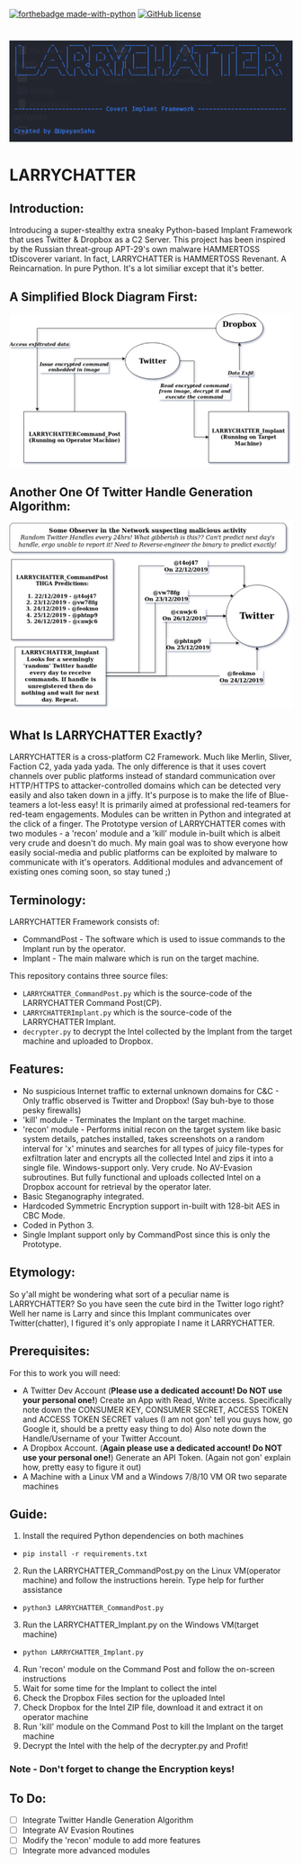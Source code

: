 [![forthebadge made-with-python](http://ForTheBadge.com/images/badges/made-with-python.svg)](https://www.python.org/)
[![GitHub license](https://img.shields.io/github/license/Naereen/StrapDown.js.svg)](https://github.com/Naereen/StrapDown.js/blob/master/LICENSE)

#
![screenshot](Logo.png)
# LARRYCHATTER

## Introduction:
Introducing a  super-stealthy extra sneaky Python-based Implant Framework that uses Twitter & Dropbox as a C2 Server.
This project has been inspired by the Russian threat-group APT-29's own malware HAMMERTOSS tDiscoverer variant.
In fact, LARRYCHATTER is HAMMERTOSS Revenant. A Reincarnation. In pure Python. It's a lot similiar except that it's better.

## A Simplified Block Diagram First:
![screenshot](LARRYCHATTER_Simplified_Block_Diagram.png)

## Another One Of Twitter Handle Generation Algorithm:
![screenshot](LARRYCHATTER_Twitter_Handle_Generation_Algorithm.png)

## What Is LARRYCHATTER Exactly?
LARRYCHATTER is a cross-platform C2 Framework. Much like Merlin, Sliver, Faction C2, yada yada yada. The only difference is that it uses covert channels over public platforms instead of standard communication over HTTP/HTTPS to attacker-controlled domains which can be detected very easily and also taken down in a jiffy. It's purpose is to make the life of Blue-teamers a lot-less easy! It is primarily aimed at professional red-teamers for red-team engagements. Modules can be written in Python and integrated at the click of a finger. The Prototype version of LARRYCHATTER comes with two modules - a 'recon' module and a 'kill' module in-built which is albeit very crude and doesn't do much. My main goal was to show everyone how easily social-media and public platforms can be exploited by malware to communicate with it's operators. Additional modules and advancement of existing ones coming soon, so stay tuned ;)

## Terminology:
LARRYCHATTER Framework consists of:
- CommandPost - The software which is used to issue commands to the Implant run by the operator.
- Implant - The main malware which is run on the target machine.

This repository contains three source files:
- ```LARRYCHATTER_CommandPost.py``` which is the source-code of the LARRYCHATTER Command Post(CP).
- ```LARRYCHATTERImplant.py``` which is the source-code of the LARRYCHATTER Implant.
- ```decrypter.py``` to decrypt the Intel collected by the Implant from the target machine and uploaded to Dropbox.

## Features:
- No suspicious Internet traffic to external unknown domains for C&C - Only traffic observed is Twitter and Dropbox! (Say buh-bye to those pesky firewalls)
- 'kill' module - Terminates the Implant on the target machine.
- 'recon' module - Performs initial recon on the target system like basic system details, patches installed, takes screenshots on a random interval for 'x' minutes and searches for all types of juicy file-types for exfiltration later and encrypts all the collected Intel and zips it into a single file. Windows-support only. Very crude. No AV-Evasion subroutines. But fully functional and uploads collected Intel on a Dropbox account for retrieval by the operator later.
- Basic Steganography integrated.
- Hardcoded Symmetric Encryption support in-built with 128-bit AES in CBC Mode.
- Coded in Python 3.
- Single Implant support only by CommandPost since this is only the Prototype.

## Etymology:
So y'all might be wondering what sort of a peculiar name is LARRYCHATTER? So you have seen the cute bird in the Twitter logo right? Well her name is Larry and since this Implant communicates over Twitter(chatter), I figured it's only appropiate I name it LARRYCHATTER.

## Prerequisites:
For this to work you will need:
- A Twitter Dev Account (**Please use a dedicated account! Do NOT use your personal one!**)
Create an App with Read, Write access. Specifically note down the CONSUMER KEY, CONSUMER SECRET, ACCESS TOKEN and ACCESS TOKEN SECRET values (I am not gon' tell you guys how, go Google it, should be a pretty easy thing to do)
Also note down the Handle/Username of your Twitter Account.
- A Dropbox Account. (**Again please use a dedicated account! Do NOT use your personal one!**) 
Generate an API Token. (Again not gon' explain how, pretty easy to figure it out)
- A Machine with a Linux VM and a Windows 7/8/10 VM OR two separate machines

## Guide:
1. Install the required Python dependencies on both machines
- `pip install -r requirements.txt`
2. Run the LARRYCHATTER_CommandPost.py on the Linux VM(operator machine) and follow the instructions herein. Type help for further assistance
- `python3 LARRYCHATTER_CommandPost.py`
3. Run the LARRYCHATTER_Implant.py on the Windows VM(target machine)
- `python LARRYCHATTER_Implant.py`
4. Run 'recon' module on the Command Post and follow the on-screen instructions
5. Wait for some time for the Implant to collect the intel
6. Check the Dropbox Files section for the uploaded Intel
7. Check Dropbox for the Intel ZIP file, download it and extract it on operator machine
8. Run 'kill' module on the Command Post to kill the Implant on the target machine
9. Decrypt the Intel with the help of the decrypter.py and Profit!

### Note - Don't forget to change the Encryption keys!

## To Do:
- [ ] Integrate Twitter Handle Generation Algorithm
- [ ] Integrate AV Evasion Routines
- [ ] Modify the 'recon' module to add more features
- [ ] Integrate more advanced modules
